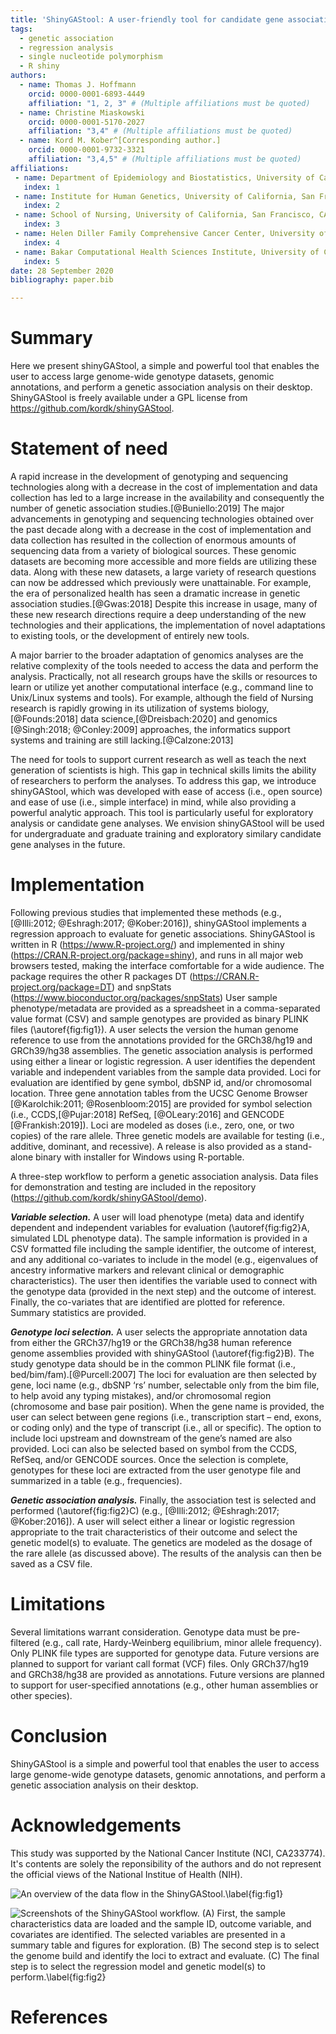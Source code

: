 ```yaml
---
title: 'ShinyGAStool: A user-friendly tool for candidate gene association studies '
tags:
  - genetic association
  - regression analysis
  - single nucleotide polymorphism
  - R shiny
authors:
  - name: Thomas J. Hoffmann
    orcid: 0000-0001-6893-4449
    affiliation: "1, 2, 3" # (Multiple affiliations must be quoted)
  - name: Christine Miaskowski
    orcid: 0000-0001-5170-2027
    affiliation: "3,4" # (Multiple affiliations must be quoted)
  - name: Kord M. Kober^[Corresponding author.]
    orcid: 0000-0001-9732-3321
    affiliation: "3,4,5" # (Multiple affiliations must be quoted)
affiliations:
 - name: Department of Epidemiology and Biostatistics, University of California, San Francisco, CA
   index: 1
 - name: Institute for Human Genetics, University of California, San Francisco, CA
   index: 2
 - name: School of Nursing, University of California, San Francisco, CA
   index: 3
 - name: Helen Diller Family Comprehensive Cancer Center, University of California, San Francisco, CA
   index: 4
 - name: Bakar Computational Health Sciences Institute, University of California, San Francisco, CA 
   index: 5
date: 28 September 2020
bibliography: paper.bib

---
```


# Summary

Here we present shinyGAStool, a simple and powerful tool that enables the user to access large genome-wide genotype datasets, genomic annotations, and perform a genetic association analysis on their desktop. ShinyGAStool is freely available under a GPL license from https://github.com/kordk/shinyGAStool.

# Statement of need 

A rapid increase in the development of genotyping and sequencing technologies along with a decrease in the cost of implementation and data collection has led to a large increase in the availability and consequently the number of genetic association studies.[@Buniello:2019] The major advancements in genotyping and sequencing technologies obtained over the past decade along with a decrease in the cost of implementation and data collection has resulted in the collection of enormous amounts of sequencing data from a variety of biological sources. These genomic datasets are becoming more accessible and more fields are utilizing these data. Along with these new datasets, a large variety of research questions can now be addressed which previously were unattainable. For example, the era of personalized health has seen a dramatic increase in genetic association studies.[@Gwas:2018] Despite this increase in usage, many of these new research directions require a deep understanding of the new technologies and their applications, the implementation of novel adaptations to existing tools, or the development of entirely new tools. 

A major barrier to the broader adaptation of genomics analyses are the relative complexity of the tools needed to access the data and perform the analysis. Practically, not all research groups have the skills or resources to learn or utilize yet another computational interface (e.g., command line to Unix/Linux systems and tools). For example, although the field of Nursing research is rapidly growing in its utilization of systems biology,[@Founds:2018] data science,[@Dreisbach:2020] and genomics [@Singh:2018; @Conley:2009] approaches, the informatics support systems and training are still lacking.[@Calzone:2013]

The need for tools to support current research as well as teach the next generation of scientists is high. This gap in technical skills limits the ability of researchers to perform the analyses. To address this gap, we introduce shinyGAStool, which was developed with ease of access (i.e., open source) and ease of use (i.e., simple interface) in mind, while also providing a powerful analytic approach. This tool is particularly useful for exploratory analysis or candidate gene analyses. We envision shinyGAStool will be used for undergraduate and graduate training and exploratory similary candidate gene analyses in the future. 

# Implementation

Following previous studies that implemented these methods (e.g., [@Illi:2012; @Eshragh:2017; @Kober:2016]), shinyGAStool implements a regression approach to evaluate for genetic associations. ShinyGAStool is written in R (https://www.R-project.org/) and implemented in shiny (https://CRAN.R-project.org/package=shiny), and runs in all major web browsers tested, making the interface comfortable for a wide audience. The package requires the other R packages DT (https://CRAN.R-project.org/package=DT) and snpStats (https://www.bioconductor.org/packages/snpStats) User sample phenotype/metadata are provided as a spreadsheet in a comma-separated value format (CSV) and sample genotypes are provided as binary PLINK files (\autoref{fig:fig1}). A user selects the version the human genome reference to use from the annotations provided for the GRCh38/hg19 and GRCh39/hg38 assemblies. The genetic association analysis is performed using either a linear or logistic regression. A user identifies the dependent variable and independent variables from the sample data provided. Loci for evaluation are identified by gene symbol, dbSNP id, and/or chromosomal location. Three gene annotation tables from the UCSC Genome Browser [@Karolchik:2011; @Rosenbloom:2015] are provided for symbol selection (i.e., CCDS,[@Pujar:2018] RefSeq, [@OLeary:2016] and GENCODE [@Frankish:2019]). Loci are modeled as doses (i.e., zero, one, or two copies) of the rare allele. Three genetic models are available for testing (i.e., additive, dominant, and recessive). A release is also provided as a stand-alone binary with installer for Windows using R-portable. 

A three-step workflow to perform a genetic association analysis. Data files for demonstration and testing are included in the repository (https://github.com/kordk/shinyGAStool/demo).

_**Variable selection.**_ A user will load phenotype (meta) data and identify dependent and independent variables for evaluation (\autoref{fig:fig2}A, simulated LDL phenotype data). The sample information is provided in a CSV formatted file including the sample identifier, the outcome of interest, and any additional co-variates to include in the model (e.g., eigenvalues of ancestry informative markers and relevant clinical or demographic characteristics). The user then identifies the variable used to connect with the genotype data (provided in the next step) and the outcome of interest. Finally, the co-variates that are identified are plotted for reference. Summary statistics are provided.

_**Genotype loci selection.**_ A user selects the appropriate annotation data from either the GRCh37/hg19 or the GRCh38/hg38 human reference genome assemblies provided with shinyGAStool (\autoref{fig:fig2}B). The study genotype data should be in the common PLINK file format (i.e., bed/bim/fam).[@Purcell:2007] The loci for evaluation are then selected by gene, loci name (e.g., dbSNP ‘rs’ number, selectable only from the bim file, to help avoid any typing mistakes), and/or chromosomal region (chromosome and base pair position). When the gene name is provided, the user can select between gene regions (i.e., transcription start – end, exons, or coding only) and the type of transcript (i.e., all or specific). The option to include loci upstream and downstream of the gene’s named are also provided. Loci can also be selected based on symbol from the CCDS, RefSeq, and/or GENCODE sources. Once the selection is complete, genotypes for these loci are extracted from the user genotype file and summarized in a table (e.g., frequencies). 

_**Genetic association analysis.**_ Finally, the association test is selected and performed (\autoref{fig:fig2}C) (e.g., [@Illi:2012; @Eshragh:2017; @Kober:2016]). A user will select either a linear or logistic regression appropriate to the trait characteristics of their outcome and select the genetic model(s) to evaluate. The genetics are modeled as the dosage of the rare allele (as discussed above). The results of the analysis can then be saved as a CSV file.

# Limitations

Several limitations warrant consideration. Genotype data must be pre-filtered (e.g., call rate, Hardy-Weinberg equilibrium, minor allele frequency). Only PLINK file types are supported for genotype data. Future versions are planned to support for variant call format (VCF) files. Only GRCh37/hg19 and GRCh38/hg38 are provided as annotations. Future versions are planned to support for user-specified annotations (e.g., other human assemblies or other species).

# Conclusion
ShinyGAStool is a simple and powerful tool that enables the user to access large genome-wide genotype datasets, genomic annotations, and perform a genetic association analysis on their desktop.

# Acknowledgements

This study was supported by the National Cancer Institute (NCI, CA233774). It's contents are solely the reponsibility of the authors and do not represent the official views of the National Institue of Health (NIH).

![An overview of the data flow in the ShinyGAStool.\label{fig:fig1}](fig1.tiff)

![Screenshots of the ShinyGAStool workflow. (A) First, the sample characteristics data are loaded and the sample ID, outcome variable, and covariates are identified. The selected variables are presented in a summary table and figures for exploration. (B) The second step is to select the genome build and identify the loci to extract and evaluate. (C) The final step is to select the regression model and genetic model(s) to perform.\label{fig:fig2}](fig2.tiff)

# References
